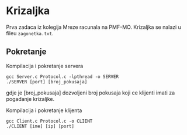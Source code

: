 # Krizaljka

Prva zadaca iz kolegija Mreze racunala na PMF-MO. Krizaljka se nalazi u fileu ```zagonetka.txt```.

## Pokretanje

Kompilacija i pokretanje servera
```
gcc Server.c Protocol.c -lpthread -o SERVER
./SERVER [port] [broj_pokusaja]
```
gdje je [broj_pokusaja] dozvoljeni broj pokusaja koji ce klijenti imati za pogadanje krizaljke.

Kompilacija i pokretanje klijenta
```
gcc Client.c Protocol.c -o CLIENT
./CLIENT [ime] [ip] [port]
```